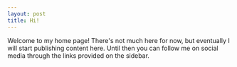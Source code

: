 ```yaml
---
layout: post
title: Hi!
---
```

Welcome to my home page! There's not much here for now, but eventually I will start publishing content here. Until then you can follow me on social media through the links provided on the sidebar.
